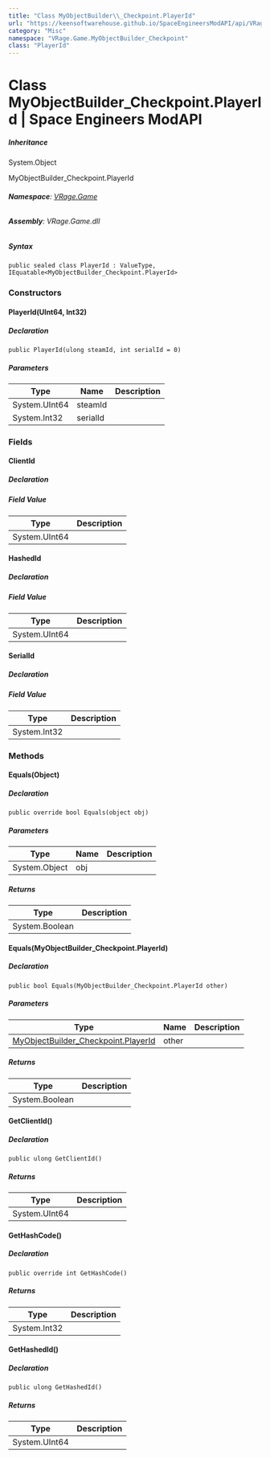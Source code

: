 ```yaml
---
title: "Class MyObjectBuilder\\_Checkpoint.PlayerId"
url: "https://keensoftwarehouse.github.io/SpaceEngineersModAPI/api/VRage.Game.MyObjectBuilder_Checkpoint.PlayerId.html"
category: "Misc"
namespace: "VRage.Game.MyObjectBuilder_Checkpoint"
class: "PlayerId"
---
```


# Class MyObjectBuilder\_Checkpoint.PlayerId | Space Engineers ModAPI

##### Inheritance

System.Object

MyObjectBuilder\_Checkpoint.PlayerId

###### **Namespace**: [VRage.Game](https://keensoftwarehouse.github.io/SpaceEngineersModAPI/api/VRage.Game.html)

###### **Assembly**: VRage.Game.dll

##### Syntax

```
public sealed class PlayerId : ValueType, IEquatable<MyObjectBuilder_Checkpoint.PlayerId>
```

### Constructors

#### PlayerId(UInt64, Int32)

##### Declaration

```
public PlayerId(ulong steamId, int serialId = 0)
```

##### Parameters

| Type | Name | Description |
| --- | --- | --- |
| System.UInt64 | steamId |     |
| System.Int32 | serialId |     |

### Fields

#### ClientId

##### Declaration

##### Field Value

| Type | Description |
| --- | --- |
| System.UInt64 |     |

#### HashedId

##### Declaration

##### Field Value

| Type | Description |
| --- | --- |
| System.UInt64 |     |

#### SerialId

##### Declaration

##### Field Value

| Type | Description |
| --- | --- |
| System.Int32 |     |

### Methods

#### Equals(Object)

##### Declaration

```
public override bool Equals(object obj)
```

##### Parameters

| Type | Name | Description |
| --- | --- | --- |
| System.Object | obj |     |

##### Returns

| Type | Description |
| --- | --- |
| System.Boolean |     |

#### Equals(MyObjectBuilder\_Checkpoint.PlayerId)

##### Declaration

```
public bool Equals(MyObjectBuilder_Checkpoint.PlayerId other)
```

##### Parameters

| Type | Name | Description |
| --- | --- | --- |
| [MyObjectBuilder\_Checkpoint.PlayerId](https://keensoftwarehouse.github.io/SpaceEngineersModAPI/api/VRage.Game.MyObjectBuilder_Checkpoint.PlayerId.html) | other |     |

##### Returns

| Type | Description |
| --- | --- |
| System.Boolean |     |

#### GetClientId()

##### Declaration

```
public ulong GetClientId()
```

##### Returns

| Type | Description |
| --- | --- |
| System.UInt64 |     |

#### GetHashCode()

##### Declaration

```
public override int GetHashCode()
```

##### Returns

| Type | Description |
| --- | --- |
| System.Int32 |     |

#### GetHashedId()

##### Declaration

```
public ulong GetHashedId()
```

##### Returns

| Type | Description |
| --- | --- |
| System.UInt64 |     |